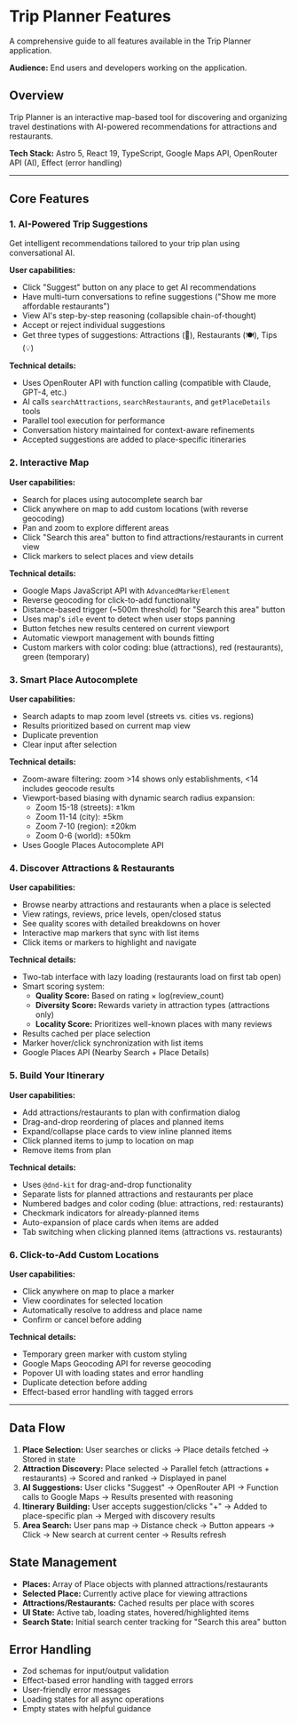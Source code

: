 # Trip Planner Features

A comprehensive guide to all features available in the Trip Planner application.

**Audience:** End users and developers working on the application.

## Overview

Trip Planner is an interactive map-based tool for discovering and organizing travel destinations with AI-powered recommendations for attractions and restaurants.

**Tech Stack:** Astro 5, React 19, TypeScript, Google Maps API, OpenRouter API (AI), Effect (error handling)

---

## Core Features

### 1. AI-Powered Trip Suggestions

Get intelligent recommendations tailored to your trip plan using conversational AI.

**User capabilities:**

- Click "Suggest" button on any place to get AI recommendations
- Have multi-turn conversations to refine suggestions ("Show me more affordable restaurants")
- View AI's step-by-step reasoning (collapsible chain-of-thought)
- Accept or reject individual suggestions
- Get three types of suggestions: Attractions (🎯), Restaurants (🍽️), Tips (💡)

**Technical details:**

- Uses OpenRouter API with function calling (compatible with Claude, GPT-4, etc.)
- AI calls `searchAttractions`, `searchRestaurants`, and `getPlaceDetails` tools
- Parallel tool execution for performance
- Conversation history maintained for context-aware refinements
- Accepted suggestions are added to place-specific itineraries

### 2. Interactive Map

**User capabilities:**

- Search for places using autocomplete search bar
- Click anywhere on map to add custom locations (with reverse geocoding)
- Pan and zoom to explore different areas
- Click "Search this area" button to find attractions/restaurants in current view
- Click markers to select places and view details

**Technical details:**

- Google Maps JavaScript API with `AdvancedMarkerElement`
- Reverse geocoding for click-to-add functionality
- Distance-based trigger (~500m threshold) for "Search this area" button
- Uses map's `idle` event to detect when user stops panning
- Button fetches new results centered on current viewport
- Automatic viewport management with bounds fitting
- Custom markers with color coding: blue (attractions), red (restaurants), green (temporary)

### 3. Smart Place Autocomplete

**User capabilities:**

- Search adapts to map zoom level (streets vs. cities vs. regions)
- Results prioritized based on current map view
- Duplicate prevention
- Clear input after selection

**Technical details:**

- Zoom-aware filtering: zoom >14 shows only establishments, <14 includes geocode results
- Viewport-based biasing with dynamic search radius expansion:
  - Zoom 15-18 (streets): ±1km
  - Zoom 11-14 (city): ±5km
  - Zoom 7-10 (region): ±20km
  - Zoom 0-6 (world): ±50km
- Uses Google Places Autocomplete API

### 4. Discover Attractions & Restaurants

**User capabilities:**

- Browse nearby attractions and restaurants when a place is selected
- View ratings, reviews, price levels, open/closed status
- See quality scores with detailed breakdowns on hover
- Interactive map markers that sync with list items
- Click items or markers to highlight and navigate

**Technical details:**

- Two-tab interface with lazy loading (restaurants load on first tab open)
- Smart scoring system:
  - **Quality Score:** Based on rating × log(review_count)
  - **Diversity Score:** Rewards variety in attraction types (attractions only)
  - **Locality Score:** Prioritizes well-known places with many reviews
- Results cached per place selection
- Marker hover/click synchronization with list items
- Google Places API (Nearby Search + Place Details)

### 5. Build Your Itinerary

**User capabilities:**

- Add attractions/restaurants to plan with confirmation dialog
- Drag-and-drop reordering of places and planned items
- Expand/collapse place cards to view inline planned items
- Click planned items to jump to location on map
- Remove items from plan

**Technical details:**

- Uses `@dnd-kit` for drag-and-drop functionality
- Separate lists for planned attractions and restaurants per place
- Numbered badges and color coding (blue: attractions, red: restaurants)
- Checkmark indicators for already-planned items
- Auto-expansion of place cards when items are added
- Tab switching when clicking planned items (attractions vs. restaurants)

### 6. Click-to-Add Custom Locations

**User capabilities:**

- Click anywhere on map to place a marker
- View coordinates for selected location
- Automatically resolve to address and place name
- Confirm or cancel before adding

**Technical details:**

- Temporary green marker with custom styling
- Google Maps Geocoding API for reverse geocoding
- Popover UI with loading states and error handling
- Duplicate detection before adding
- Effect-based error handling with tagged errors

---

## Data Flow

1. **Place Selection:** User searches or clicks → Place details fetched → Stored in state
2. **Attraction Discovery:** Place selected → Parallel fetch (attractions + restaurants) → Scored and ranked → Displayed in panel
3. **AI Suggestions:** User clicks "Suggest" → OpenRouter API → Function calls to Google Maps → Results presented with reasoning
4. **Itinerary Building:** User accepts suggestion/clicks "+" → Added to place-specific plan → Merged with discovery results
5. **Area Search:** User pans map → Distance check → Button appears → Click → New search at current center → Results refresh

## State Management

- **Places:** Array of Place objects with planned attractions/restaurants
- **Selected Place:** Currently active place for viewing attractions
- **Attractions/Restaurants:** Cached results per place with scores
- **UI State:** Active tab, loading states, hovered/highlighted items
- **Search State:** Initial search center tracking for "Search this area" button

## Error Handling

- Zod schemas for input/output validation
- Effect-based error handling with tagged errors
- User-friendly error messages
- Loading states for all async operations
- Empty states with helpful guidance
